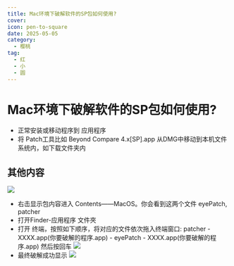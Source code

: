 ```yaml
---
title: Mac环境下破解软件的SP包如何使用?
cover: 
icon: pen-to-square
date: 2025-05-05
category:
  - 樱桃
tag:
  - 红
  - 小
  - 圆
---
```


# Mac环境下破解软件的SP包如何使用?

- 正常安装或移动程序到 应用程序
- 将 Patch工具比如 Beyond Compare 4.x[SP].app 从DMG中移动到本机文件系统内，如下载文件夹内

<!-- more -->

## 其他内容

  [![](http://oss.phpzc.net/markdown-img/iShot_2024-02-22_23.53.20.png)](http://oss.phpzc.net/markdown-img/iShot_2024-02-22_23.53.20.png)
- 右击显示包内容进入 Contents——MacOS。你会看到这两个文件 eyePatch, patcher
- 打开Finder-应用程序 文件夾
- 打开 终端，按照如下顺序，将对应的文件依次拖入终端窗口: patcher - XXXX.app(你要破解的程序.app) - eyePatch - XXXX.app(你要破解的程序.app)   然后按回车
  [![](http://oss.phpzc.net/markdown-img/iShot_2024-02-23_00.11.49.png)](http://oss.phpzc.net/markdown-img/iShot_2024-02-23_00.11.49.png)
- 最终破解成功显示
  [![](http://oss.phpzc.net/markdown-img/iShot_2024-02-23_00.07.21.png)](http://oss.phpzc.net/markdown-img/iShot_2024-02-23_00.07.21.png)